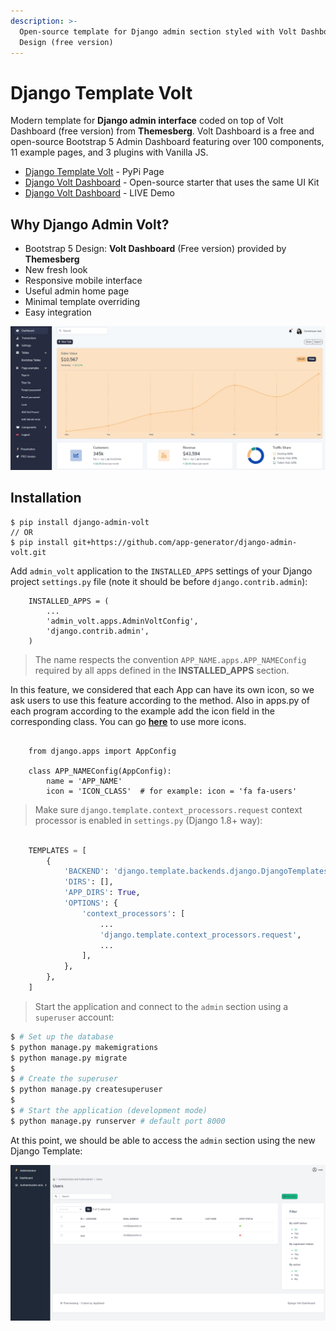 ```yaml
---
description: >-
  Open-source template for Django admin section styled with Volt Dashboard
  Design (free version)
---
```


# Django Template Volt

Modern template for **Django admin interface** coded on top of Volt Dashboard (free version) from **Themesberg**. Volt Dashboard is a free and open-source Bootstrap 5 Admin Dashboard featuring over 100 components, 11 example pages, and 3 plugins with Vanilla JS.

* [Django Template Volt](https://pypi.org/project/django-admin-volt/) - PyPi Page
* [Django Volt Dashboard](https://appseed.us/product/volt-dashboard/django/) - Open-source starter that uses the same UI Kit
* [Django Volt Dashboard](https://django-volt-dashboard.appseed-srv1.com) - LIVE Demo&#x20;

## Why Django Admin Volt?

* Bootstrap 5 Design: **Volt Dashboard** (Free version) provided by **Themesberg**
* New fresh look
* Responsive mobile interface
* Useful admin home page
* Minimal template overriding
* Easy integration

![Django Template Volt - Open-Source Admin Theme ](../../.gitbook/assets/django-admin-volt.png)


## Installation

```
$ pip install django-admin-volt
// OR
$ pip install git+https://github.com/app-generator/django-admin-volt.git 
```

Add `admin_volt` application to the `INSTALLED_APPS` settings of your Django project `settings.py` file (note it should be before `django.contrib.admin`):

```
    INSTALLED_APPS = (
        ...
        'admin_volt.apps.AdminVoltConfig',
        'django.contrib.admin',
    ) 
```

> The name respects the convention `APP_NAME.apps.APP_NAMEConfig` required by all apps defined in the  **INSTALLED\_APPS** section.

In this feature, we considered that each App can have its own icon, so we ask users to use this feature according to the method. Also in apps.py of each program according to the example add the icon field in the corresponding class. You can go [**here**](https://fontawesome.com/v4.7/icons/) to use more icons.

```

    from django.apps import AppConfig

    class APP_NAMEConfig(AppConfig):
        name = 'APP_NAME'
        icon = 'ICON_CLASS'  # for example: icon = 'fa fa-users'

```

> Make sure `django.template.context_processors.request` context processor is enabled in `settings.py` (Django 1.8+ way):

```python

    TEMPLATES = [
        {
            'BACKEND': 'django.template.backends.django.DjangoTemplates',
            'DIRS': [],
            'APP_DIRS': True,
            'OPTIONS': {
                'context_processors': [
                    ...
                    'django.template.context_processors.request',
                    ...
                ],
            },
        },
    ]

```

> Start the application and connect to the `admin` section using a `superuser` account:

```bash
$ # Set up the database
$ python manage.py makemigrations
$ python manage.py migrate
$
$ # Create the superuser
$ python manage.py createsuperuser
$
$ # Start the application (development mode)
$ python manage.py runserver # default port 8000
```

At this point, we should be able to access the `admin` section using the new Django Template:

![Django Template Volt - Edit Users Page](<../../.gitbook/assets/django-admin-volt-charts.png>)
